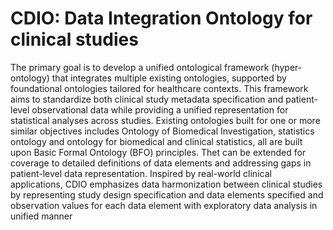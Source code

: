 # CDIO: Data Integration Ontology for clinical studies
The primary goal is to develop a unified ontological framework (hyper-ontology) that integrates multiple existing ontologies, supported by foundational ontologies tailored for healthcare contexts. This framework aims to standardize both clinical study metadata specification and patient-level observational data while providing a unified representation for statistical analyses across studies. Existing ontologies built for one or more similar objectives includes Ontology of Biomedical Investigation, statistics ontology and ontology for biomedical and clinical statistics, all are built upon Basic Formal Ontology (BFO) principles. Thet can be extended for coverage to detailed definitions of data elements and addressing gaps in patient-level data representation. Inspired by real-world clinical applications, CDIO emphasizes data harmonization between clinical studies by representing study design specification and data elements specified and observation values for each data element with exploratory data analysis in unified manner
